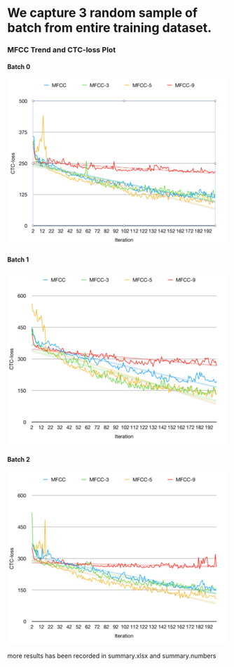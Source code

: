 # We capture 3 random sample of batch from entire training dataset.

### MFCC Trend and CTC-loss Plot
#### Batch 0
![alt text](https://github.com/davidcast95/be-my-ear/blob/master/changelogs/fourth%20gen/result/Log-12-09-2017/supporting%20images/Screen%20Shot%202017-09-12%20at%2012.42.29%20PM.png?raw=true "Batch-0")
#### Batch 1
![alt text](https://github.com/davidcast95/be-my-ear/blob/master/changelogs/fourth%20gen/result/Log-12-09-2017/supporting%20images/Screen%20Shot%202017-09-12%20at%2012.42.49%20PM.png?raw=true "Batch-1")
#### Batch 2
![alt text](https://github.com/davidcast95/be-my-ear/blob/master/changelogs/fourth%20gen/result/Log-12-09-2017/supporting%20images/Screen%20Shot%202017-09-12%20at%2012.43.06%20PM.png?raw=true "Batch-2")

more results has been recorded in summary.xlsx and summary.numbers
